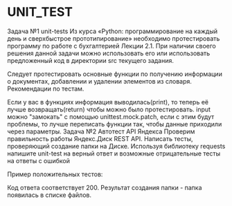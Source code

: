 # UNIT_TEST 
Задача №1 unit-tests
Из курса «Python: программирование на каждый день и сверхбыстрое прототипирование» необходимо протестировать программу по работе с бухгалтерией Лекции 2.1. При наличии своего решения данной задачи можно использовать его или использовать предложенный код в директории src текущего задания.

Следует протестировать основные функции по получению информации о документах, добавлении и удалении элементов из словаря.
Рекомендации по тестам.

Если у вас в функциях информация выводилась(print), то теперь её лучше возвращать(return) чтобы можно было протестировать.
input можно "замокать" с помощью unittest.mock.patch, если с этим будут проблемы, то лучше переписать функции так, чтобы данные приходили через параметры.
Задача №2 Автотест API Яндекса
Проверим правильность работы Яндекс.Диск REST API. Написать тесты, проверяющий создание папки на Диске.
Используя библиотеку requests напишите unit-test на верный ответ и возможные отрицательные тесты на ответы с ошибкой

Пример положительных тестов:

Код ответа соответствует 200.
Результат создания папки - папка появилась в списке файлов.
